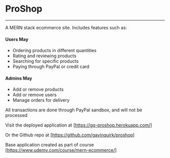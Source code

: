 # ProShop

---

A MERN stack ecommerce site. Includes features such as:

#### Users May

- Ordering products in different quantities
- Rating and reviewing products
- Searching for specific products
- Paying through PayPal or credit card

#### Admins May

- Add or remove products
- Add or remove users
- Manage orders for delivery

All transactions are done through PayPal sandbox, and will not be processed

Visit the deployed application at [https://gq-proshop.herokuapp.com/]

Or the Github repo at [https://github.com/gavinquirk/proshop]

Base application created as part of course [https://www.udemy.com/course/mern-ecommerce/]
